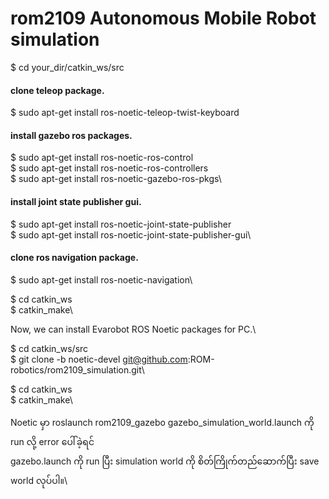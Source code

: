 # rom2109 Autonomous Mobile Robot simulation

$ cd your_dir/catkin_ws/src

#### clone teleop package.
$ sudo apt-get install ros-noetic-teleop-twist-keyboard

#### install gazebo ros packages.
$ sudo apt-get install ros-noetic-ros-control \
$ sudo apt-get install ros-noetic-ros-controllers\
$ sudo apt-get install ros-noetic-gazebo-ros-pkgs\

#### install joint state publisher gui.
$ sudo apt-get install ros-noetic-joint-state-publisher\
$ sudo apt-get install ros-noetic-joint-state-publisher-gui\


#### clone ros navigation package.
$ sudo apt-get install ros-noetic-navigation\

$ cd catkin_ws\
$ catkin_make\

Now, we can install Evarobot ROS Noetic packages for PC.\

$ cd catkin_ws/src\
$ git clone -b noetic-devel git@github.com:ROM-robotics/rom2109_simulation.git\

$ cd catkin_ws\
$ catkin_make\

Noetic မှာ roslaunch rom2109_gazebo gazebo_simulation_world.launch ကို run လို့ error ပေါ်ခဲ့ရင် \
gazebo.launch ကို run ပြီး simulation world ကို စိတ်ကြိုက်တည်ဆောက်ပြီး save world လုပ်ပါ။\
